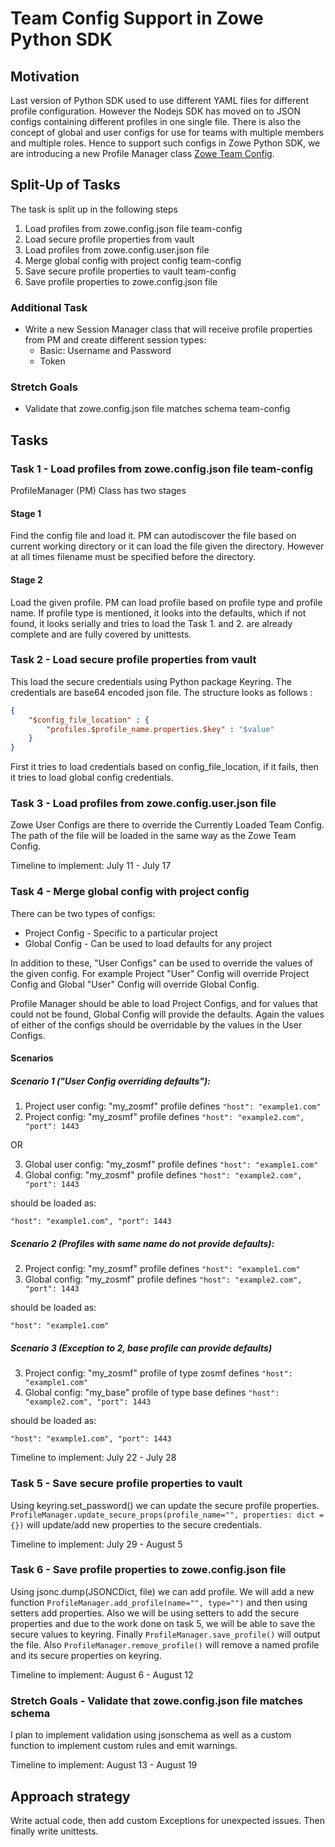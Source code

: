 # Team Config Support in Zowe Python SDK

## Motivation
Last version of Python SDK used to use different YAML files for different profile configuration. However the Nodejs SDK has moved on to JSON configs containing different profiles in one single file. There is also the concept of global and user configs for use for teams with multiple members and multiple roles. Hence to support such configs in Zowe Python SDK, we are introducing a new Profile Manager class [Zowe Team Config](https://medium.com/zowe/zowe-cli-getting-started-made-easy-f53d769c678e).

## Split-Up of Tasks
The task is split up in the following steps
1. Load profiles from zowe.config.json file team-config
2. Load secure profile properties from vault
3. Load profiles from zowe.config.user.json file
4. Merge global config with project config team-config
5. Save secure profile properties to vault team-config
6. Save profile properties to zowe.config.json file

### Additional Task
- Write a new Session Manager class that will receive profile properties from PM and create different session types:
    - Basic: Username and Password
    - Token
### Stretch Goals
- Validate that zowe.config.json file matches schema team-config

## Tasks
### Task 1 - Load profiles from zowe.config.json file team-config
ProfileManager (PM) Class has two stages
#### Stage 1
Find the config file and load it. PM can autodiscover the file based on current working directory or it can load the file given the directory. However at all times filename must be specified before the directory.
#### Stage 2
Load the given profile. PM can load profile based on profile type and profile name. If profile type is mentioned, it looks into the defaults, which if not found, it looks serially and tries to load the
Task 1. and 2. are already complete and are fully covered by unittests.
### Task 2 - Load secure profile properties from vault
This load the secure credentials using Python package Keyring. The credentials are base64 encoded json file. The structure looks as follows :

``` json
{
    "$config_file_location" : {
        "profiles.$profile_name.properties.$key" : "$value"
    }
}
```
First it tries to load credentials based on config_file_location, if it fails, then it tries to load global config credentials.
### Task 3 - Load profiles from zowe.config.user.json file
Zowe User Configs are there to override the Currently Loaded Team Config. The path of the file will be loaded in the same way as the Zowe Team Config.

Timeline to implement: July 11 - July 17
### Task 4 - Merge global config with project config
There can be two types of configs:
- Project Config - Specific to a particular project
- Global Config - Can be used to load defaults for any project

In addition to these, "User Configs" can be used to override the values of the given config. For example Project "User" Config will override Project Config and Global "User" Config will override Global Config.

Profile Manager should be able to load Project Configs, and for values that could not be found, Global Config will provide the defaults. Again the values of either of the configs should be overridable by the values in the User Configs.

#### Scenarios
##### Scenario 1 ("User Config overriding defaults"):
1. Project user config: "my_zosmf" profile defines `"host": "example1.com"`
2.  Project config: "my_zosmf" profile defines `"host": "example2.com", "port": 1443`

OR

3. Global user config: "my_zosmf" profile defines `"host": "example1.com"`
4. Global config: "my_zosmf" profile defines `"host": "example2.com", "port": 1443`

should be loaded as:

`"host": "example1.com", "port": 1443`

##### Scenario 2 (Profiles with same name do not provide defaults):
2. Project config: "my_zosmf" profile defines `"host": "example1.com"`
4. Global config: "my_zosmf" profile defines `"host": "example2.com", "port": 1443`

should be loaded as:

`"host": "example1.com"`

##### Scenario 3 (Exception to 2, base profile can provide defaults)
3. Project config: "my_zosmf" profile of type zosmf defines `"host": "example1.com"`
4. Global config: "my_base" profile of type base defines `"host": "example2.com", "port": 1443`

should be loaded as:

`"host": "example1.com", "port": 1443`

Timeline to implement: July 22 - July 28
### Task 5 - Save secure profile properties to vault
Using keyring.set_password() we can update the secure profile properties. `ProfileManager.update_secure_props(profile_name="", properties: dict = {})` will update/add new properties to the secure credentials.

Timeline to implement: July 29 - August 5
### Task 6 - Save profile properties to zowe.config.json file
Using jsonc.dump(JSONCDict, file) we can add profile. We will add a new function `ProfileManager.add_profile(name="", type="")` and then using setters add properties. Also we will be using setters to add the secure properties and due to the work done on task 5, we will be able to save the secure values to keyring. Finally `ProfileManager.save_profile()` will output the file. Also `ProfileManager.remove_profile()` will remove a named profile and its secure properties on keyring.

Timeline to implement: August 6 - August 12
### Stretch Goals - Validate that zowe.config.json file matches schema
I plan to implement validation using jsonschema as well as a custom function to implement custom rules and emit warnings.

Timeline to implement: August 13 - August 19

## Approach strategy
Write actual code, then add custom Exceptions for unexpected issues. Then finally write unittests.